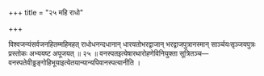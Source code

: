+++
title = "२५ महि राधो"

+++

विश्वजन्यंसर्वजनहितम्महिमहत् राधोधनन्दधानान् धारयतोभरद्वाजान् भरद्वाजपुत्रानस्मान् सार्ञ्चयःसृञ्जयपुत्रः प्रस्तोकः अभ्ययष्ट अपूजयत् ॥ २५ ॥ वनस्पतइत्येषारथारोहणेविनियुक्ता सूत्रितञ्च—वनस्पतेवीड्ढङ्गोहिभूयाइत्येतयान्यान्यपिवानस्पत्यानीति ।